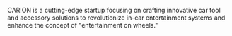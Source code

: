 CARION is a cutting-edge startup focusing on crafting innovative car tool and accessory solutions to revolutionize in-car entertainment systems and enhance the concept of "entertainment on wheels."
